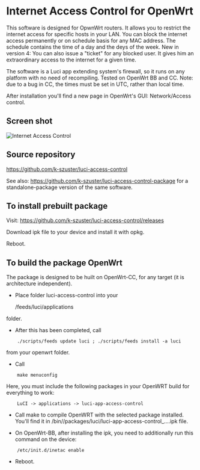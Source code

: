 Internet Access Control for OpenWrt
===================================

This software is designed for OpwnWrt routers.
It allows you to restrict the internet access for specific hosts in your LAN.
You can block the internet access permanently or on schedule basis for any MAC address.
The schedule contains the  time of a day and the deys of the week.
New in version 4:
You can also issue a "ticket" for any blocked user. It gives him an extraordinary access to the internet for a given time.

The software is a Luci app extending system's firewall, so it runs on any platform with no need of recompiling.
Tested on OpenWrt BB and CC.
Note: due to a bug in CC, the times must be set in UTC, rather than local time.

After installation you'll find a new page in OpenWrt's GUI: Network/Access control.

Screen shot
-----------
![Internet Access Control](https://github.com/k-szuster/luci-access-control/blob/master/snapshot1.png?raw=true)

Source repository
-----------------
https://github.com/k-szuster/luci-access-control

See also: https://github.com/k-szuster/luci-access-control-package
for a standalone-package version of the same software.

To install prebuilt package
----------------------------
Visit: https://github.com/k-szuster/luci-access-control/releases

Download ipk file to your device and install it with opkg.

Reboot.

To build the package OpenWrt 
-----------------------------------
The package is designed to be huilt on OpenWrt-CC, for any target (it is architecture independent).

- Place folder luci-access-control into your 

	<openwrt>/feeds/luci/applications

folder. 

- After this has been completed, call 
```
	./scripts/feeds update luci ; ./scripts/feeds install -a luci
```
from your openwrt folder. 

- Call
```
	make menuconfig
```
Here, you must include the following packages in your OpenWRT build for everything to work:
```
	LuCI -> applications -> luci-app-access-control
```
- Call make to compile OpenWRT with the selected package installed.
You'll find it in <openwrt>/bin/<target>/packages/luci/luci-app-access-control_....ipk file.

- On OpenWrt-BB, after installing the ipk, you need to additionally run this command on the device:
```
	/etc/init.d/inetac enable
```

- Reboot.
